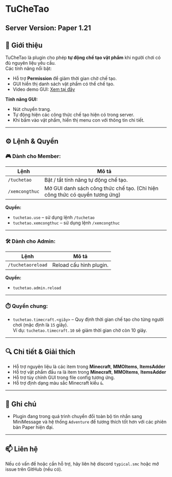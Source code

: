 # TuCheTao

**Server Version**: Paper 1.21
---

## 📌 Giới thiệu

TuCheTao là plugin cho phép **tự động chế tạo vật phẩm** khi người chơi có đủ nguyên liệu yêu cầu.  
Các tính năng nổi bật:

- Hỗ trợ **Permission** để giảm thời gian chờ chế tạo.
- GUI hiển thị danh sách vật phẩm có thể chế tạo.
- Video demo GUI: [Xem tại đây](https://youtu.be/vqMgTj9-Oos)

**Tính năng GUI:**

- Nút chuyển trang.
- Tự động hiện các công thức chế tạo hiện có trong server.
- Khi bấm vào vật phẩm, hiển thị menu con với thông tin chi tiết.

---

## ⚙️ Lệnh & Quyền

### 🎮 Dành cho Member:

| Lệnh           | Mô tả                                                                       |
|----------------|-----------------------------------------------------------------------------|
| `/tuchetao`    | Bật / tắt tính năng tự động chế tạo.                                        |
| `/xemcongthuc` | Mở GUI danh sách công thức chế tạo. (Chỉ hiện công thức có quyền tương ứng) |

**Quyền:**

- `tuchetao.use` – sử dụng lệnh `/tuchetao`
- `tuchetao.xemcongthuc` – sử dụng lệnh `/xemcongthuc`

---

### 🛠️ Dành cho Admin:

| Lệnh              | Mô tả                   |
|-------------------|-------------------------|
| `/tuchetaoreload` | Reload cấu hình plugin. |

**Quyền:**

- `tuchetao.admin.reload`

---

### ⏱️ Quyền chung:

- `tuchetao.timecraft.<giây>` – Quy định thời gian chế tạo cho từng người chơi (mặc định là `15` giây).  
  Ví dụ: `tuchetao.timecraft.10` sẽ giảm thời gian chờ còn 10 giây.

---

## 🔍 Chi tiết & Giải thích

- Hỗ trợ nguyên liệu là các item trong **Minecraft**, **MMOItems**, **ItemsAdder**
- Hỗ trợ vật phẩm đầu ra là item trong **Minecraft**, **MMOItems**, **ItemsAdder**
- Hỗ trợ tùy chỉnh GUI trong file config tương ứng.
- Hỗ trợ định dạng màu sắc Minecraft kiểu `&`.

---

## 📌 Ghi chú

- Plugin đang trong quá trình chuyển đổi toàn bộ tin nhắn sang MiniMessage và hệ thống `Adventure` để tương thích tốt
  hơn với các phiên bản Paper hiện đại.

---

## 📫 Liên hệ

Nếu có vấn đề hoặc cần hỗ trợ, hãy liên hệ discord `typical.smc` hoặc mở issue trên GitHub (nếu có).
